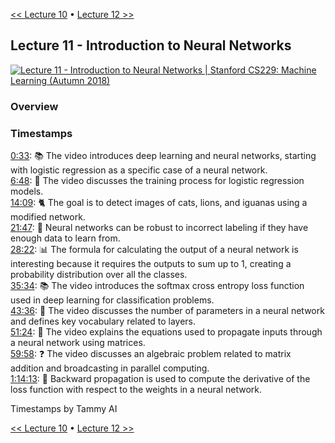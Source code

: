 [<< Lecture 10](lecture_10.md) • [Lecture 12 >>](lecture_12.md)
## Lecture 11 - Introduction to Neural Networks

[![Lecture 11 - Introduction to Neural Networks | Stanford CS229: Machine Learning (Autumn 2018)](https://markdown-videos-api.jorgenkh.no/url?url=https%3A%2F%2Fwww.youtube.com%2Fwatch%3Fv%3DMfIjxPh6Pys%26list%3DPLoROMvodv4rMiGQp3WXShtMGgzqpfVfbU%26index%3D11)](https://www.youtube.com/watch?v=MfIjxPh6Pys&list=PLoROMvodv4rMiGQp3WXShtMGgzqpfVfbU&index=11)

### Overview

### Timestamps
  
[0:33](https://youtu.be/MfIjxPh6Pys?si=pF3669YTJXyGws-n&t=33): 📚 The video introduces deep learning and neural networks, starting with logistic regression as a specific case of a neural network.  
[6:48](https://youtu.be/MfIjxPh6Pys?si=pF3669YTJXyGws-n&t=408): 🎯 The video discusses the training process for logistic regression models.  
[14:09](https://youtu.be/MfIjxPh6Pys?si=pF3669YTJXyGws-n&t=849): 🐈 The goal is to detect images of cats, lions, and iguanas using a modified network.  
[21:47](https://youtu.be/MfIjxPh6Pys?si=pF3669YTJXyGws-n&t=1307): 🦁 Neural networks can be robust to incorrect labeling if they have enough data to learn from.  
[28:22](https://youtu.be/MfIjxPh6Pys?si=pF3669YTJXyGws-n&t=1702): 📊 The formula for calculating the output of a neural network is interesting because it requires the outputs to sum up to 1, creating a probability distribution over all the classes.  
[35:34](https://youtu.be/MfIjxPh6Pys?si=pF3669YTJXyGws-n&t=2134): 📚 The video introduces the softmax cross entropy loss function used in deep learning for classification problems.  
[43:36](https://youtu.be/MfIjxPh6Pys?si=pF3669YTJXyGws-n&t=2616): 🧠 The video discusses the number of parameters in a neural network and defines key vocabulary related to layers.  
[51:24](https://youtu.be/MfIjxPh6Pys?si=pF3669YTJXyGws-n&t=3084): 📝 The video explains the equations used to propagate inputs through a neural network using matrices.  
[59:58](https://youtu.be/MfIjxPh6Pys?si=pF3669YTJXyGws-n&t=3598): ❓ The video discusses an algebraic problem related to matrix addition and broadcasting in parallel computing.  
[1:14:13](https://youtu.be/MfIjxPh6Pys?si=pF3669YTJXyGws-n&t=4453): 🔁 Backward propagation is used to compute the derivative of the loss function with respect to the weights in a neural network.  

Timestamps by Tammy AI

[<< Lecture 10](lecture_10.md) • [Lecture 12 >>](lecture_12.md)